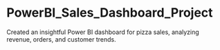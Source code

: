 # PowerBI_Sales_Dashboard_Project
Created an insightful Power BI dashboard for pizza sales, analyzing revenue, orders, and customer trends.

